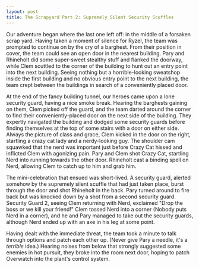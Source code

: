 ```yaml
---
layout: post
title: The Scrapyard Part 2: Supremely Silent Security Scuffles
---
```


Our adventure began where the last one left off: in the middle of a forsaken scrap yard.
Having taken a moment of silence for Ryzel, the team was prompted to continue on by the cry
of a barghest. From their position in cover, the team could see an open door in the nearest
building. Pary and Rhineholt did some super-sweet stealthy stuff and flanked the doorway,
while Clem scuttled to the corner of the building to hunt out an entry point into the next
building. Seeing nothing but a horrible-looking sweatshop inside the first building and no
obvious entry point to the next building, the team crept between the buildings in search of
a conveniently placed door.

At the end of the fancy building tunnel, our heroes came upon a lone security guard, having
a nice smoke break. Hearing the barghests gaining on them, Clem picked off the guard, and
the team darted around the corner to find their conveniently-placed door on the next side
of the building. They expertly navigated the building and dodged some security guards before
finding themselves at the top of some stairs with a door on either side. Always the picture
of class and grace, Clem kicked in the door on the right, startling a crazy cat lady and a
nerdy-looking guy. The shoulder cam squawked that the nerd was important just before Crazy
Cat hissed and inflicted Clem with agonizing pain. Pary and Clem shot Crazy Cat, startling
Nerd into running towards the other door. Rhineholt cast a binding spell on Nerd, allowing
Clem to catch up to him and grab him.

The mini-celebration that ensued was short-lived. A security guard, alerted somehow by the
supremely silent scuffle that had just taken place, burst through the door and shot Rhineholt
in the back. Pary turned around to fire back but was knocked down by a shot from a second
security guard. Security Guard 2, seeing Clem returning with Nerd, exclaimed "Drop the boss
or we kill your friend!" Clem tossed Nerd into a corner (Nobody puts Nerd in a corner), and
he and Pary managed to take out the security guards, although Nerd ended up with an axe in
his leg at some point.

Having dealt with the immediate threat, the team took a minute to talk through options and
patch each other up. (Never give Pary a needle, it's a _terrible_ idea.) Hearing noises from
below that strongly suggested some enemies in hot pursuit, they broke into the room next
door, hoping to patch Overwatch into the plant's control system.
